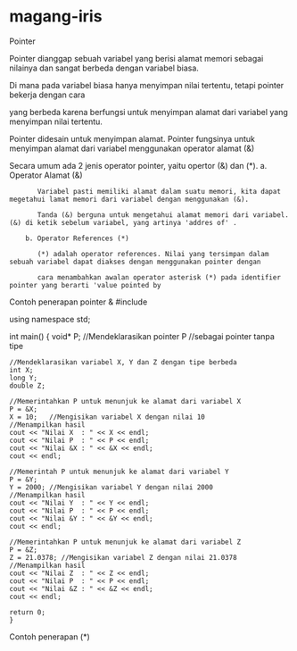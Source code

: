 # magang-iris

Pointer 


Pointer dianggap sebuah variabel yang berisi alamat memori sebagai nilainya dan sangat berbeda dengan variabel biasa. 

Di mana pada variabel biasa hanya menyimpan nilai tertentu, tetapi pointer bekerja dengan cara

yang berbeda karena berfungsi untuk menyimpan alamat dari variabel yang menyimpan nilai tertentu.

Pointer didesain untuk menyimpan alamat. Pointer fungsinya untuk menyimpan alamat dari variabel menggunakan operator alamat (&)

Secara umum ada 2 jenis operator pointer, yaitu opertor (&) dan (*).
        a. Operator Alamat (&)
        
           Variabel pasti memiliki alamat dalam suatu memori, kita dapat megetahui lamat memori dari variabel dengan menggunakan (&).
           
           Tanda (&) berguna untuk mengetahui alamat memori dari variabel. (&) di ketik sebelum variabel, yang artinya 'addres of' .
           
        b. Operator References (*)
        
           (*) adalah operator references. Nilai yang tersimpan dalam sebuah variabel dapat diakses dengan menggunakan pointer dengan 
           
           cara menambahkan awalan operator asterisk (*) pada identifier pointer yang berarti 'value pointed by

Contoh penerapan pointer &
#include <iostream>

using namespace std;

int main() {
    void* P;   //Mendeklarasikan pointer P
              //sebagai pointer tanpa tipe

    //Mendeklarasikan variabel X, Y dan Z dengan tipe berbeda
    int X;
    long Y;
    double Z;

    //Memerintahkan P untuk menunjuk ke alamat dari variabel X
    P = &X;
    X = 10;   //Mengisikan variabel X dengan nilai 10
    //Menampilkan hasil
    cout << "Nilai X  : " << X << endl;
    cout << "Nilai P  : " << P << endl;
    cout << "Nilai &X : " << &X << endl;
    cout << endl;

    //Memerintah P untuk menunjuk ke alamat dari variabel Y
    P = &Y;
    Y = 2000; //Mengisikan variabel Y dengan nilai 2000
    //Menampilkan hasil
    cout << "Nilai Y  : " << Y << endl;
    cout << "Nilai P  : " << P << endl;
    cout << "Nilai &Y : " << &Y << endl;
    cout << endl;

    //Memerintahkan P untuk menunjuk ke alamat dari variabel Z
    P = &Z;
    Z = 21.0378; //Mengisikan variabel Z dengan nilai 21.0378
    //Menampilkan hasil
    cout << "Nilai Z  : " << Z << endl;
    cout << "Nilai P  : " << P << endl;
    cout << "Nilai &Z : " << &Z << endl;
    cout << endl;

    return 0;
    }

Contoh penerapan (*)
